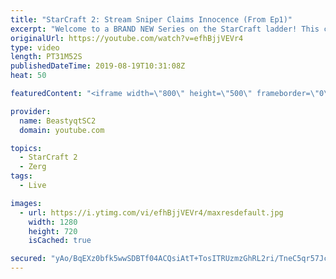 ```yaml
---
title: "StarCraft 2: Stream Sniper Claims Innocence (From Ep1)"
excerpt: "Welcome to a BRAND NEW Series on the StarCraft ladder! This challenege is called \"Infestors to GM,\" where I play Mass Infestors and try to get to Grandmaster! I am allowing myself to make Queens as well, but other than that, the gameplan is INFESTORS!!!  In this episode we have a long discussion about"
originalUrl: https://youtube.com/watch?v=efhBjjVEVr4
type: video
length: PT31M52S
publishedDateTime: 2019-08-19T10:31:08Z
heat: 50

featuredContent: "<iframe width=\"800\" height=\"500\" frameborder=\"0\" src=\"https://www.youtube.com/embed/efhBjjVEVr4\" allow=\"accelerometer; autoplay; encrypted-media; gyroscope; picture-in-picture\" allowfullscreen></iframe>"

provider:
  name: BeastyqtSC2
  domain: youtube.com

topics:
  - StarCraft 2
  - Zerg
tags:
  - Live

images:
  - url: https://i.ytimg.com/vi/efhBjjVEVr4/maxresdefault.jpg
    width: 1280
    height: 720
    isCached: true

secured: "yAo/BqEXz0bfk5wwSDBTf04ACQsiAtT+TosITRUzmzGhRL2ri/TneC5qr57Jc3md+jjvg/dUBG9S/pcMw2gv4WMIhuAN6pk2JNcj48VOsNonTMofMF1LomlTfU0aGGT1lSoG0HLWuqxW/NRj84HeOTZNqiKu8Ry5QyzEkmjIRiOm5eKhv31weSGupEGnAtA7fMhC0gBMIjCxuwtPYP/48+3pJpsToaDhefsdrXBn5Tz7QQK6Ab3g6H2u5RvF9Ezki4Jydj9XTelp1al4+PSxPqpEoA2cN45wVWT9wx9aljqQ18aFJhP+D0bBsdKqCMxLF7LeYnpHgRp0h4EhC96aYtmG6ycqVU1puO7LJOadFUTPMY8SgIf1lPQyFYGZDSg/8Wp+skb1WB2i8H9lo3gUONtey8aqnjf1WGGH6b2VRCk=;1HabvBhxtKpRpY9p1jLQYQ=="
---
```


